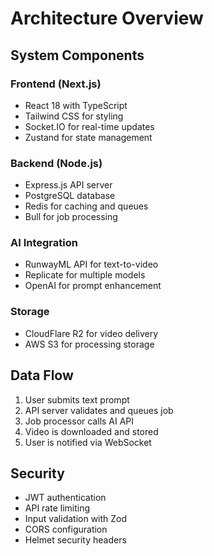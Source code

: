 # Architecture Overview

## System Components

### Frontend (Next.js)
- React 18 with TypeScript
- Tailwind CSS for styling  
- Socket.IO for real-time updates
- Zustand for state management

### Backend (Node.js)
- Express.js API server
- PostgreSQL database
- Redis for caching and queues
- Bull for job processing

### AI Integration
- RunwayML API for text-to-video
- Replicate for multiple models
- OpenAI for prompt enhancement

### Storage
- CloudFlare R2 for video delivery
- AWS S3 for processing storage

## Data Flow

1. User submits text prompt
2. API server validates and queues job
3. Job processor calls AI API
4. Video is downloaded and stored
5. User is notified via WebSocket

## Security

- JWT authentication
- API rate limiting
- Input validation with Zod
- CORS configuration
- Helmet security headers
